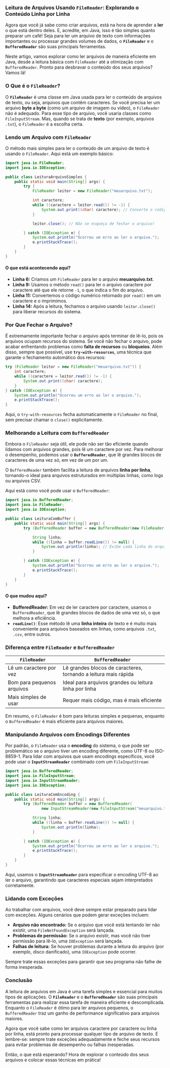 ### Leitura de Arquivos Usando `FileReader`: Explorando o Conteúdo Linha por Linha

Agora que você já sabe como criar arquivos, está na hora de aprender a **ler** o que está dentro deles. E, acredite, em Java, isso é tão simples quanto preparar um café! Seja para ler um arquivo de texto com informações importantes ou processar grandes volumes de dados, o **`FileReader`** e o **`BufferedReader`** são suas principais ferramentas.

Neste artigo, vamos explorar como ler arquivos de maneira eficiente em Java, desde a leitura básica com `FileReader` até a otimização com `BufferedReader`. Pronto para desbravar o conteúdo dos seus arquivos? Vamos lá!

### O Que é o `FileReader`?

O **`FileReader`** é uma classe em Java usada para ler o conteúdo de arquivos de texto, ou seja, arquivos que contêm caracteres. Se você precisa ler um arquivo **byte a byte** (como um arquivo de imagem ou vídeo), o `FileReader` não é adequado. Para esse tipo de arquivo, você usaria classes como `FileInputStream`. Mas, quando se trata de **texto** (por exemplo, arquivos `.txt`), o `FileReader` é a escolha certa.

### Lendo um Arquivo com `FileReader`

O método mais simples para ler o conteúdo de um arquivo de texto é usando o `FileReader`. Aqui está um exemplo básico:

```java
import java.io.FileReader;
import java.io.IOException;

public class LeituraArquivoSimples {
    public static void main(String[] args) {
        try {
            FileReader leitor = new FileReader("meuarquivo.txt");

            int caractere;
            while ((caractere = leitor.read()) != -1) {
                System.out.print((char) caractere); // Converte o código numérico em caractere
            }

            leitor.close(); // Não se esqueça de fechar o arquivo!

        } catch (IOException e) {
            System.out.println("Ocorreu um erro ao ler o arquivo.");
            e.printStackTrace();
        }
    }
}
```

#### O que está acontecendo aqui?

- **Linha 6:** Criamos um `FileReader` para ler o arquivo **meuarquivo.txt**.
- **Linha 9:** Usamos o método `read()` para ler o arquivo caractere por caractere até que ele retorne `-1`, o que indica o fim do arquivo.
- **Linha 11:** Convertemos o código numérico retornado por `read()` em um caractere e o imprimimos.
- **Linha 14:** Após a leitura, fechamos o arquivo usando `leitor.close()` para liberar recursos do sistema.

### Por Que Fechar o Arquivo?

É extremamente importante fechar o arquivo após terminar de lê-lo, pois os arquivos ocupam recursos do sistema. Se você não fechar o arquivo, pode acabar enfrentando problemas como **falta de recursos** ou **bloqueios**. Além disso, sempre que possível, use **`try-with-resources`**, uma técnica que garante o fechamento automático dos recursos:

```java
try (FileReader leitor = new FileReader("meuarquivo.txt")) {
    int caractere;
    while ((caractere = leitor.read()) != -1) {
        System.out.print((char) caractere);
    }
} catch (IOException e) {
    System.out.println("Ocorreu um erro ao ler o arquivo.");
    e.printStackTrace();
}
```

Aqui, o `try-with-resources` fecha automaticamente o `FileReader` no final, sem precisar chamar o `close()` explicitamente.

### Melhorando a Leitura com `BufferedReader`

Embora o `FileReader` seja útil, ele pode não ser tão eficiente quando lidamos com arquivos grandes, pois lê um caractere por vez. Para melhorar o desempenho, podemos usar o **`BufferedReader`**, que lê grandes blocos de caracteres de uma vez só, em vez de um por um.

O `BufferedReader` também facilita a leitura de arquivos **linha por linha**, tornando-o ideal para arquivos estruturados em múltiplas linhas, como logs ou arquivos CSV.

Aqui está como você pode usar o `BufferedReader`:

```java
import java.io.BufferedReader;
import java.io.FileReader;
import java.io.IOException;

public class LeituraComBuffer {
    public static void main(String[] args) {
        try (BufferedReader buffer = new BufferedReader(new FileReader("meuarquivo.txt"))) {

            String linha;
            while ((linha = buffer.readLine()) != null) {
                System.out.println(linha); // Exibe cada linha do arquivo
            }

        } catch (IOException e) {
            System.out.println("Ocorreu um erro ao ler o arquivo.");
            e.printStackTrace();
        }
    }
}
```

#### O que mudou aqui?

- **BufferedReader:** Em vez de ler caractere por caractere, usamos o `BufferedReader`, que lê grandes blocos de dados de uma vez só, o que melhora a eficiência.
- **`readLine()`**: Esse método lê uma **linha inteira** de texto e é muito mais conveniente para arquivos baseados em linhas, como arquivos `.txt`, `.csv`, entre outros.

### Diferença entre `FileReader` e `BufferedReader`

| **`FileReader`** | **`BufferedReader`** |
| ---------------- | --------------------- |
| Lê um caractere por vez | Lê grandes blocos de caracteres, tornando a leitura mais rápida |
| Bom para pequenos arquivos | Ideal para arquivos grandes ou leitura linha por linha |
| Mais simples de usar | Requer mais código, mas é mais eficiente |

Em resumo, o `FileReader` é bom para leituras simples e pequenas, enquanto o `BufferedReader` é mais eficiente para arquivos maiores.

### Manipulando Arquivos com Encodings Diferentes

Por padrão, o `FileReader` usa o **encoding** do sistema, o que pode ser problemático se o arquivo tiver um encoding diferente, como UTF-8 ou ISO-8859-1. Para lidar com arquivos que usam encodings específicos, você pode usar o **`InputStreamReader`** combinado com um `FileInputStream`:

```java
import java.io.BufferedReader;
import java.io.FileInputStream;
import java.io.InputStreamReader;
import java.io.IOException;

public class LeituraComEncoding {
    public static void main(String[] args) {
        try (BufferedReader buffer = new BufferedReader(
                new InputStreamReader(new FileInputStream("meuarquivo.txt"), "UTF-8"))) {

            String linha;
            while ((linha = buffer.readLine()) != null) {
                System.out.println(linha);
            }

        } catch (IOException e) {
            System.out.println("Ocorreu um erro ao ler o arquivo.");
            e.printStackTrace();
        }
    }
}
```

Aqui, usamos o **`InputStreamReader`** para especificar o encoding UTF-8 ao ler o arquivo, garantindo que caracteres especiais sejam interpretados corretamente.

### Lidando com Exceções

Ao trabalhar com arquivos, você deve sempre estar preparado para lidar com exceções. Alguns cenários que podem gerar exceções incluem:

- **Arquivo não encontrado:** Se o arquivo que você está tentando ler não existir, uma `FileNotFoundException` será lançada.
- **Problemas de permissão:** Se o arquivo existir, mas você não tiver permissão para lê-lo, uma `IOException` será lançada.
- **Falhas de leitura:** Se houver problemas durante a leitura do arquivo (por exemplo, disco danificado), uma `IOException` pode ocorrer.

Sempre trate essas exceções para garantir que seu programa não falhe de forma inesperada.

### Conclusão

A leitura de arquivos em Java é uma tarefa simples e essencial para muitos tipos de aplicações. O **`FileReader`** e o **`BufferedReader`** são suas principais ferramentas para realizar essa tarefa de maneira eficiente e descomplicada. Enquanto o `FileReader` é ótimo para ler arquivos pequenos, o `BufferedReader` traz um ganho de performance significativo para arquivos maiores.

Agora que você sabe como ler arquivos caractere por caractere ou linha por linha, está pronto para processar qualquer tipo de arquivo de texto. E lembre-se: sempre trate exceções adequadamente e feche seus recursos para evitar problemas de desempenho ou falhas inesperadas.

Então, o que está esperando? Hora de explorar o conteúdo dos seus arquivos e colocar essas técnicas em prática!